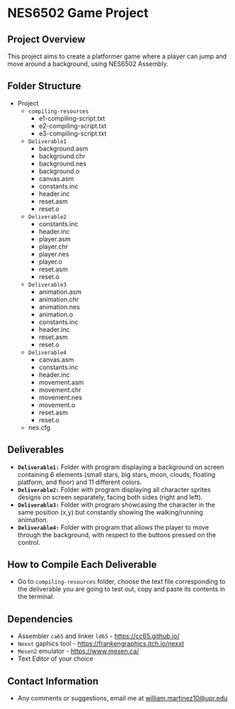 # NES6502 Game Project

## Project Overview
This project aims to create a platformer game where a player can jump and move around a background, using NES6502 Assembly.

## Folder Structure
- Project
  - ```compiling-resources```
    - e1-compiling-script.txt
    - e2-compiling-script.txt
    - e3-compiling-script.txt
  - ```Deliverable1```
    - background.asm
    - background.chr
    - background.nes
    - background.o
    - canvas.asm
    - constants.inc
    - header.inc
    - reset.asm
    - reset.o
  - ```Deliverable2```
    - constants.inc
    - header.inc
    - player.asm
    - player.chr
    - player.nes
    - player.o
    - reset.asm
    - reset.o
  - ```Deliverable3```
    - animation.asm
    - animation.chr
    - animation.nes
    - animation.o
    - constants.inc
    - header.inc
    - reset.asm
    - reset.o
  - ```Deliverable4```
    - canvas.asm
    - constants.inc
    - header.inc
    - movement.asm
    - movement.chr
    - movement.nes
    - movement.o
    - reset.asm
    - reset.o
  - nes.cfg

## Deliverables
- **```Deliverable1:```** Folder with program displaying a background on screen containing 6 elements (small stars, big stars, moon, clouds, floating platform, and floor) and 11 different colors.
- **```Deliverable2:```** Folder with program displaying all character sprites designs on screen separately, facing both sides (right and left).
- **```Deliverable3:```** Folder with program showcasing the character in the same position (x,y) but constantly showing the walking/running animation.
- **```Deliverable4:```** Folder with program that allows the player to move through the background, with respect to the buttons pressed on the control.

## How to Compile Each Deliverable
- Go to ```compiling-resources``` folder, choose the text file corresponding to the deliverable you are going to test out, copy and paste its contents in the terminal.

## Dependencies
- Assembler ```ca65``` and linker ```ld65``` - https://cc65.github.io/
- ```Nexxt``` gaphics tool - https://frankengraphics.itch.io/nexxt
- ```Mesen2``` emulator - https://www.mesen.ca/
- Text Editor of your choice

## Contact Information
- Any comments or suggestions, email me at william.martinez10@upr.edu

